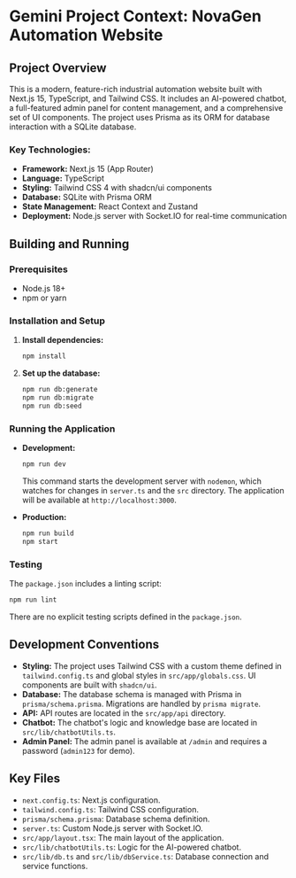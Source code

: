 # Gemini Project Context: NovaGen Automation Website

## Project Overview

This is a modern, feature-rich industrial automation website built with Next.js 15, TypeScript, and Tailwind CSS. It includes an AI-powered chatbot, a full-featured admin panel for content management, and a comprehensive set of UI components. The project uses Prisma as its ORM for database interaction with a SQLite database.

### Key Technologies:

*   **Framework:** Next.js 15 (App Router)
*   **Language:** TypeScript
*   **Styling:** Tailwind CSS 4 with shadcn/ui components
*   **Database:** SQLite with Prisma ORM
*   **State Management:** React Context and Zustand
*   **Deployment:** Node.js server with Socket.IO for real-time communication

## Building and Running

### Prerequisites

*   Node.js 18+
*   npm or yarn

### Installation and Setup

1.  **Install dependencies:**
    ```bash
    npm install
    ```

2.  **Set up the database:**
    ```bash
    npm run db:generate
    npm run db:migrate
    npm run db:seed
    ```

### Running the Application

*   **Development:**
    ```bash
    npm run dev
    ```
    This command starts the development server with `nodemon`, which watches for changes in `server.ts` and the `src` directory. The application will be available at `http://localhost:3000`.

*   **Production:**
    ```bash
    npm run build
    npm start
    ```

### Testing

The `package.json` includes a linting script:

```bash
npm run lint
```

There are no explicit testing scripts defined in the `package.json`.

## Development Conventions

*   **Styling:** The project uses Tailwind CSS with a custom theme defined in `tailwind.config.ts` and global styles in `src/app/globals.css`. UI components are built with `shadcn/ui`.
*   **Database:** The database schema is managed with Prisma in `prisma/schema.prisma`. Migrations are handled by `prisma migrate`.
*   **API:** API routes are located in the `src/app/api` directory.
*   **Chatbot:** The chatbot's logic and knowledge base are located in `src/lib/chatbotUtils.ts`.
*   **Admin Panel:** The admin panel is available at `/admin` and requires a password (`admin123` for demo).

## Key Files

*   `next.config.ts`: Next.js configuration.
*   `tailwind.config.ts`: Tailwind CSS configuration.
*   `prisma/schema.prisma`: Database schema definition.
*   `server.ts`: Custom Node.js server with Socket.IO.
*   `src/app/layout.tsx`: The main layout of the application.
*   `src/lib/chatbotUtils.ts`: Logic for the AI-powered chatbot.
*   `src/lib/db.ts` and `src/lib/dbService.ts`: Database connection and service functions.
